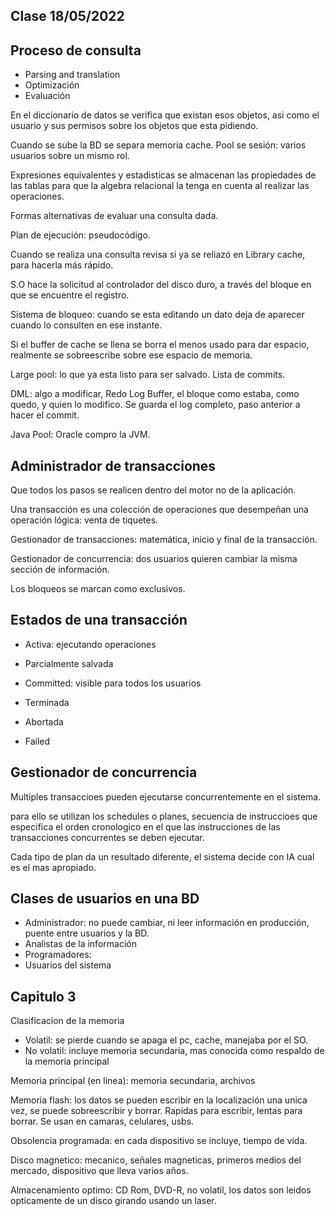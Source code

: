 ## Clase 18/05/2022

## Proceso de consulta
- Parsing and translation
- Optimización
- Evaluación

En el diccionario de datos se verifica que existan esos objetos, asi como el usuario y sus permisos sobre los objetos que esta pidiendo.


Cuando se sube la BD se separa memoria cache.
Pool se sesión: varios usuarios sobre un mismo rol.

Expresiones equivalentes y estadisticas se almacenan las propiedades de las tablas para que la algebra relacional la tenga en cuenta al realizar las operaciones. 

Formas alternativas de evaluar una consulta dada.

Plan de ejecución: pseudocódigo.

Cuando se realiza una consulta revisa si ya se reliazó en Library cache, para hacerla más rápido.


S.O hace la solicitud al controlador del disco duro, a través del bloque en que se encuentre el registro.

Sistema de bloqueo: cuando se esta editando un dato deja de aparecer cuando lo consulten en ese instante. 

Si el buffer de cache se llena se borra el menos usado para dar espacio, realmente se sobreescribe sobre ese espacio de memoria.

Large pool: lo que ya esta listo para ser salvado. Lista de commits. 

DML: algo a modificar, Redo Log Buffer, el bloque como estaba, como quedo, y quien lo modifico. Se guarda el log completo, paso anterior a hacer el commit. 

Java Pool: Oracle compro la JVM.

## Administrador de transacciones

Que todos los pasos se realicen dentro del motor no de la aplicación.

Una transacción es una colección de operaciones que desempeñan una operación lógica: venta de tiquetes.

Gestionador de transacciones: matemática, inicio y final de la transacción.

Gestionador de concurrencia: dos usuarios quieren cambiar la misma sección de información. 

Los bloqueos se marcan como exclusivos. 

##  Estados de una transacción

- Activa: ejecutando operaciones

- Parcialmente salvada
- Committed: visible para todos los usuarios
- Terminada
- Abortada
- Failed


## Gestionador de concurrencia

Multiples transaccioes pueden ejecutarse concurrentemente en el sistema.

para ello se utilizan los schedules o planes, secuencia de instruccioes que especifica el orden cronologico en el que las instrucciones de las transacciones concurrentes se deben ejecutar. 

Cada tipo de plan da un resultado diferente, el sistema decide con IA cual es el mas apropiado. 

## Clases de usuarios en una BD

- Administrador: no puede cambiar, ni leer información en producción, puente entre usuarios y la BD. 
- Analistas de la información
- Programadores: 
- Usuarios del sistema

## Capitulo 3

Clasificacion de la memoria

- Volatil: se pierde cuando se apaga el pc, cache, manejaba por el SO.
- No volatil: incluye memoria secundaria, mas conocida como respaldo de la memoria principal

Memoria principal (en linea): memoria secundaria, archivos 


Memoria flash: los datos se pueden escribir en la localización una unica vez, se puede sobreescribir y borrar.  Rapidas para escribir, lentas para borrar. Se usan en camaras, celulares, usbs. 

Obsolencia programada: en cada dispositivo se incluye, tiempo de vida. 


Disco magnetico: mecanico, señales  magneticas, primeros medios del mercado, dispositivo que lleva varios años. 

Almacenamiento optimo: CD Rom, DVD-R, no volatil, los datos son leidos opticamente de un disco girando usando un laser. 



